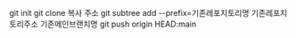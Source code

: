 
git init
git clone 복사 주소
git subtree add --prefix=기존레포지토리명 기존레포지토리주소 기존메인브랜치명
git push origin HEAD:main
